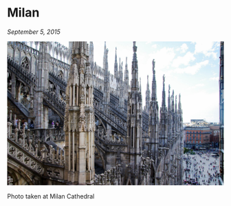 # Milan

_September 5, 2015_

![](../../../static/images/swan/journeys/IMGP7399.jpg)

Photo taken at Milan Cathedral
